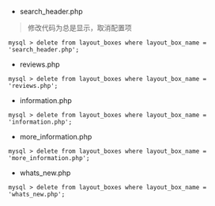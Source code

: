 * search_header.php
> 修改代码为总是显示，取消配置项
```
mysql > delete from layout_boxes where layout_box_name = 'search_header.php';
```

* reviews.php
```
mysql > delete from layout_boxes where layout_box_name = 'reviews.php';
```

* information.php
```
mysql > delete from layout_boxes where layout_box_name = 'information.php';
```

* more_information.php
```
mysql > delete from layout_boxes where layout_box_name = 'more_information.php';
```

* whats_new.php
```
mysql > delete from layout_boxes where layout_box_name = 'whats_new.php';
```
